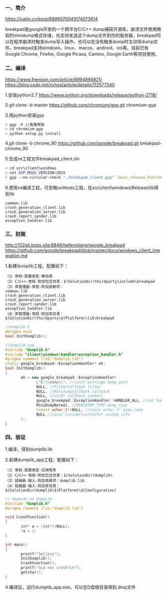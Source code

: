 ### 一、简介

https://juejin.cn/post/6899070041074073614

breakpad是google开发的一个跨平台C/C++ dump捕获开源库，崩溃文件使用微软的minidump格式存储，也支持发送这个dump文件到你的服务器，breakpad可以在程序崩溃时触发dump写入操作，也可以在没有触发dump时主动写dump文件。breakpad支持windows、linux、macos、android、ios等。目前已有Google Chrome, Firefox, Google Picasa, Camino, Google Earth等项目使用。

### 二、编译

https://www.freesion.com/article/8994866821/  
https://blog.csdn.net/zyhse/article/details/112577340  

1.安装python2.7 https://www.python.org/downloads/release/python-2718/

2.git clone -b master https://github.com/chromium/gyp.git chromium-gyp

3.用python安装gyp
```bash
> gyp -h //查看帮助
> cd chromium-gyp
> python setup.py install
```

4.git clone -b chrome_90 https://github.com/google/breakpad.git breakpad-chrome_90

5.生成vs工程文件breakpad_client.sln
```bash
> cd src\client\windows
> set GYP_MSVS_VERSION=2015
> gyp --no-circular-check "./breakpad_client.gyp" -Dwin_release_RuntimeLibrary=2 -Dwin_debug_RuntimeLibrary=3 //注 0：/MT，1：/MTd， 2：/MD， 3：/MDd
```

6.使用vs编译工程，可忽略unittests工程，在src\client\windows\Release\lib得到lib
```
common.lib
crash_generation_client.lib
crash_generation_server.lib
crash_report_sender.lib
exception_handler.lib
```

### 三、封装

http://132git.bgzs.site:8848/hefengliang/google_breakpad  
https://github.com/google/breakpad/blob/master/docs/windows_client_integration.md 

1.新建dumplib工程，配置如下：

```
（1）常规-配置类型-静态库
（2）C/C++-常规-附加包含目录：$(SolutionDir)thirdparty\include\breakpad
（3）库管理器-常规-附加依赖项：
common.lib
crash_generation_client.lib
crash_generation_server.lib
crash_report_sender.lib
exception_handler.lib
（4）库管理器-常规-附加库目录：$(SolutionDir)thirdparty\$(Platform)\lib\breakpad
```

```cpp
//dumplib.h
#pragma once
bool InitDumplib();
```

```cpp
//dumplib.cpp
#include "dumplib.h"
#include "client\windows\handler\exception_handler.h"
#pragma comment (lib,"dumplib.lib")
static google_breakpad::ExceptionHandler* eh;
bool InitDumplib()
{
       eh = new google_breakpad::ExceptionHandler(
              L"D:\\dump\\", //const wstring& dump_path
              NULL, //FilterCallback filter
              NULL, //MinidumpCallback callback
              NULL, //void* callback_context
              google_breakpad::ExceptionHandler::HANDLER_ALL, //int handler_types
              MiniDumpNormal, //MINIDUMP_TYPE dump_type
              (const wchar_t*)NULL, //const wchar_t* pipe_name
              NULL //const CustomClientInfo* custom_info
       );
}
```

### 四、验证

1.编译，得到dumplib.lib

2.新建dumplib_app工程，配置如下：
```
（1）常规-配置类型-应用程序
（2）C/C++-常规-附加包含目录：$(SolutionDir)dumplib\
（3）链接器-输入-附加依赖项：dumplib.lib
（4）链接器-输入-附加库目录：$(SolutionDir)dumplib\$(Platform)\$(Configuration)
```

```cpp
// depends on dumplib
#include "dumplib.h"
#pragma comment (lib,"dumplib.lib")

void CrashFunction()
{
       int* a = (int*)(NULL);
       *a = 1;
}

int main()
{
       printf("hello\n");
       InitDumplib();
       CrashFunction();
       printf("did not crash?\n");
       getchar();
}
```

4.编译后，运行dumplib_app.exe，可以在D盘根目录得到.dmp文件
